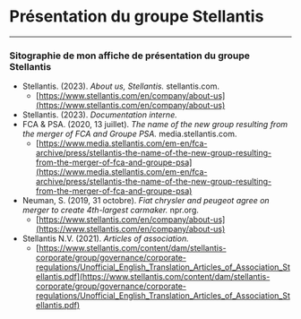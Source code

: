 # Présentation du groupe Stellantis

-------------------------------

### Sitographie de mon affiche de présentation du groupe Stellantis 

* Stellantis. (2023). *About us, Stellantis.* stellantis.com.
  * [https://www.stellantis.com/en/company/about-us](https://www.stellantis.com/en/company/about-us)
*  Stellantis. (2023). *Documentation interne.*
* FCA & PSA. (2020, 13 juillet). *The name of the new group resulting from the merger of FCA and Groupe PSA.* media.stellantis.com.
  * [https://www.media.stellantis.com/em-en/fca-archive/press/stellantis-the-name-of-the-new-group-resulting-from-the-merger-of-fca-and-groupe-psa](https://www.media.stellantis.com/em-en/fca-archive/press/stellantis-the-name-of-the-new-group-resulting-from-the-merger-of-fca-and-groupe-psa)
* Neuman, S. (2019, 31 octobre). *Fiat chrysler and peugeot agree on merger to create 4th-largest carmaker.* npr.org.
  * [https://www.stellantis.com/en/company/about-us](https://www.stellantis.com/en/company/about-us)
* Stellantis N.V. (2021). *Articles of association.*
   * [https://www.stellantis.com/content/dam/stellantis-corporate/group/governance/corporate-regulations/Unofficial_English_Translation_Articles_of_Association_Stellantis.pdf](https://www.stellantis.com/content/dam/stellantis-corporate/group/governance/corporate-regulations/Unofficial_English_Translation_Articles_of_Association_Stellantis.pdf)




